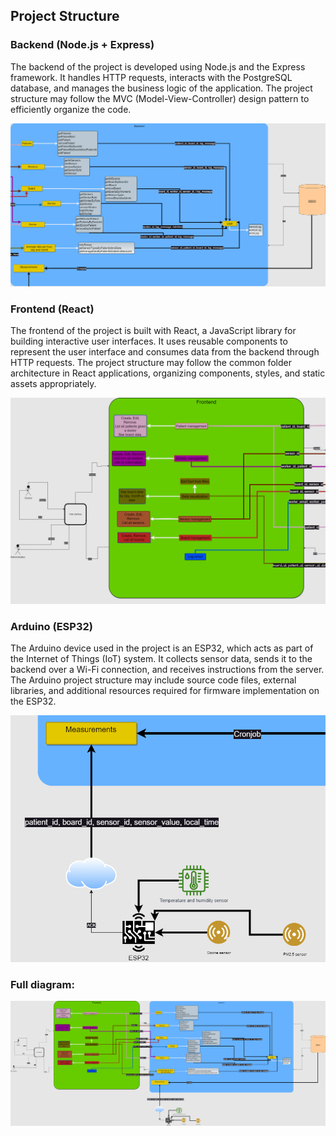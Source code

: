 ## Project Structure

### Backend (Node.js + Express)

The backend of the project is developed using Node.js and the Express framework. It handles HTTP requests, interacts with the PostgreSQL database, and manages the business logic of the application. The project structure may follow the MVC (Model-View-Controller) design pattern to efficiently organize the code.

![Backend](../../img/Milestone_6/backend_diagrama.png)

### Frontend (React)

The frontend of the project is built with React, a JavaScript library for building interactive user interfaces. It uses reusable components to represent the user interface and consumes data from the backend through HTTP requests. The project structure may follow the common folder architecture in React applications, organizing components, styles, and static assets appropriately.

![Frontend](../../img/Milestone_6/front_diagrama.png)

### Arduino (ESP32)

The Arduino device used in the project is an ESP32, which acts as part of the Internet of Things (IoT) system. It collects sensor data, sends it to the backend over a Wi-Fi connection, and receives instructions from the server. The Arduino project structure may include source code files, external libraries, and additional resources required for firmware implementation on the ESP32.

![Arduino](../../img/Milestone_6/Board_diagrama.png)

### Full diagram:

![All project](../../img/Milestone_6/DiagramaProyecto.png)

